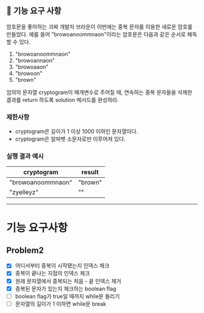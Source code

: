 ## 🚀 기능 요구 사항

암호문을 좋아하는 괴짜 개발자 브라운이 이번에는 중복 문자를 이용한 새로운 암호를 만들었다. 예를 들어 "browoanoommnaon"이라는 암호문은 다음과 같은 순서로 해독할 수 있다.

1. "browoanoommnaon"
2. "browoannaon"
3. "browoaaon"
4. "browoon"
5. "brown"

임의의 문자열 cryptogram이 매개변수로 주어질 때, 연속하는 중복 문자들을 삭제한 결과를 return 하도록 solution 메서드를 완성하라.

### 제한사항

- cryptogram은 길이가 1 이상 1000 이하인 문자열이다.
- cryptogram은 알파벳 소문자로만 이루어져 있다.

### 실행 결과 예시

| cryptogram | result |
| --- | --- |
| "browoanoommnaon" | "brown" |
| "zyelleyz" | "" |

-------------
# 기능 요구사항

## Problem2

- [x] 어디서부터 중복이 시작됐는지 인덱스 체크
- [x] 중복이 끝나는 지점의 인덱스 체크
- [x] 원래 문자열에서 중복되는 처음 - 끝 인덱스 제거
- [x] 중복된 문자가 있는지 체크하는 boolean flag
- [ ] boolean flag가 true일 때까지 while문 돌리기
- [ ] 문자열의 길이가 1 이하면 while문 break